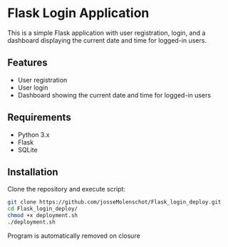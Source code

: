 # Flask Login Application

This is a simple Flask application with user registration, login, and a dashboard displaying the current date and time for logged-in users.

## Features
- User registration
- User login
- Dashboard showing the current date and time for logged-in users

## Requirements
- Python 3.x
- Flask
- SQLite

## Installation
Clone the repository and execute script:
   ```bash
   git clone https://github.com/josseMolenschot/Flask_login_deploy.git
   cd Flask_login_deploy/
   chmod +x deployment.sh
   ./deployment.sh
   ```
Program is automatically removed on closure